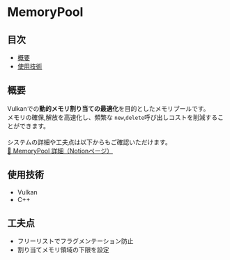 # MemoryPool

## 目次
- [概要](#概要)
- [使用技術](#使用技術)

## 概要
Vulkanでの**動的メモリ割り当ての最適化**を目的としたメモリプールです。<br>
メモリの確保,解放を高速化し、頻繁な `new`,`delete`呼び出しコストを削減することができます。<br><br>
システムの詳細や工夫点は以下からもご確認いただけます。<br>
[🔗 MemoryPool 詳細（Notionページ）](https://picturesque-kayak-ac4.notion.site/19b281634a16809aa663f12e753d2f4a?pvs=4)

## 使用技術
- Vulkan
- C++

## 工夫点
- フリーリストでフラグメンテーション防止
- 割り当てメモリ領域の下限を設定
